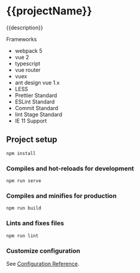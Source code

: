 # {{projectName}}

{{description}}

Frameworks

- webpack 5
- vue 2
- typescript
- vue router
- vuex
- ant design vue 1.x
- LESS
- Prettier Standard
- ESLint Standard
- Commit Standard
- lint Stage Standard
- IE 11 Support

## Project setup
```
npm install
```

### Compiles and hot-reloads for development
```
npm run serve
```

### Compiles and minifies for production
```
npm run build
```

### Lints and fixes files
```
npm run lint
```

### Customize configuration
See [Configuration Reference](https://cli.vuejs.org/config/).
